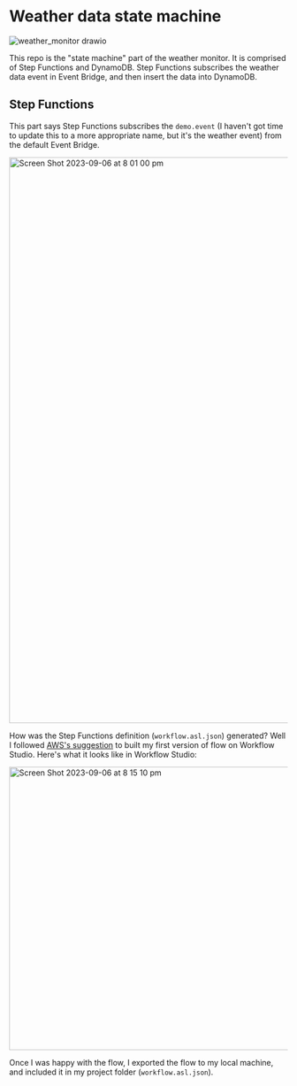 # Weather data state machine

![weather_monitor drawio](https://github.com/konami99/aws-microservice-data-fetcher/assets/166879/43487afb-b5ec-4b2c-84b8-a1ec66d29812)

This repo is the "state machine" part of the weather monitor. It is comprised of Step Functions and DynamoDB. Step Functions subscribes the weather data event in Event Bridge, and then insert the data into DynamoDB.

## Step Functions

This part says Step Functions subscribes the `demo.event` (I haven't got time to update this to a more appropriate name, but it's the weather event) from the default Event Bridge.

<img width="1023" alt="Screen Shot 2023-09-06 at 8 01 00 pm" src="https://github.com/konami99/aws-microservice-state-machine/assets/166879/a227879b-7475-4163-bddd-d26f8ad81837">

How was the Step Functions definition (`workflow.asl.json`) generated? Well I followed [AWS's suggestion](https://catalog.workshops.aws/stepfunctions/en-US/development/iac/deploy-with-terraform/step-2) to built my first version of flow on Workflow Studio. Here's what it looks like in Workflow Studio:

<img width="512" alt="Screen Shot 2023-09-06 at 8 15 10 pm" src="https://github.com/konami99/aws-microservice-state-machine/assets/166879/67751b82-ab75-42bc-94de-bad2c5e9bbb4">

Once I was happy with the flow, I exported the flow to my local machine, and included it in my project folder (`workflow.asl.json`).
